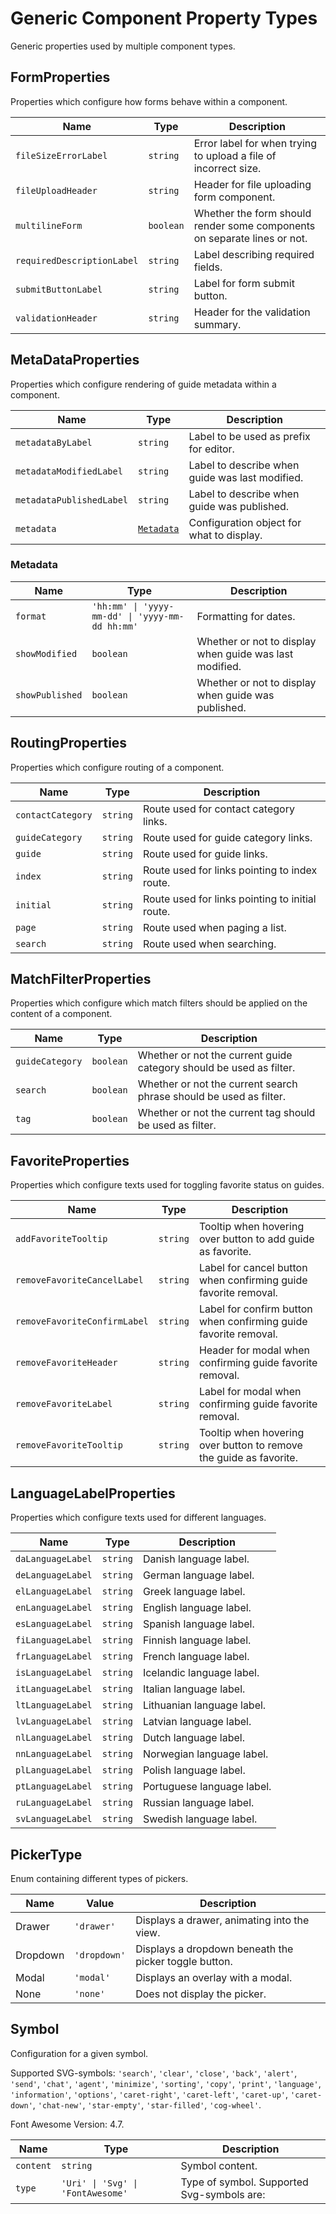 # Generic Component Property Types

Generic properties used by multiple component types.

## FormProperties

Properties which configure how forms behave within a component.

| Name                       | Type      | Description                                                              |
| -------------------------- | --------- | ------------------------------------------------------------------------ |
| `fileSizeErrorLabel`       | `string`  | Error label for when trying to upload a file of incorrect size.          |
| `fileUploadHeader`         | `string`  | Header for file uploading form component.                                |
| `multilineForm`            | `boolean` | Whether the form should render some components on separate lines or not. |
| `requiredDescriptionLabel` | `string`  | Label describing required fields.                                        |
| `submitButtonLabel`        | `string`  | Label for form submit button.                                            |
| `validationHeader`         | `string`  | Header for the validation summary.                                       |

## MetaDataProperties

Properties which configure rendering of guide metadata within a component.

| Name                     | Type                    | Description                                     |
| ------------------------ | ----------------------- | ----------------------------------------------- |
| `metadataByLabel`        | `string`                | Label to be used as prefix for editor.          |
| `metadataModifiedLabel`  | `string`                | Label to describe when guide was last modified. |
| `metadataPublishedLabel` | `string`                | Label to describe when guide was published.     |
| `metadata`               | [`Metadata`](#metadata) | Configuration object for what to display.       |

### Metadata

| Name            | Type                                            | Description                                             |
| --------------- | ----------------------------------------------- | ------------------------------------------------------- |
| `format`        | `'hh:mm' \| 'yyyy-mm-dd' \| 'yyyy-mm-dd hh:mm'` | Formatting for dates.                                   |
| `showModified`  | `boolean`                                       | Whether or not to display when guide was last modified. |
| `showPublished` | `boolean`                                       | Whether or not to display when guide was published.     |

## RoutingProperties

Properties which configure routing of a component.

| Name              | Type     | Description                                     |
| ----------------- | -------- | ----------------------------------------------- |
| `contactCategory` | `string` | Route used for contact category links.          |
| `guideCategory`   | `string` | Route used for guide category links.            |
| `guide`           | `string` | Route used for guide links.                     |
| `index`           | `string` | Route used for links pointing to index route.   |
| `initial`         | `string` | Route used for links pointing to initial route. |
| `page`            | `string` | Route used when paging a list.                  |
| `search`          | `string` | Route used when searching.                      |

## MatchFilterProperties

Properties which configure which match filters should be applied on the content of a component.

| Name            | Type      | Description                                                         |
| --------------- | --------- | ------------------------------------------------------------------- |
| `guideCategory` | `boolean` | Whether or not the current guide category should be used as filter. |
| `search`        | `boolean` | Whether or not the current search phrase should be used as filter.  |
| `tag`           | `boolean` | Whether or not the current tag should be used as filter.            |

## FavoriteProperties

Properties which configure texts used for toggling favorite status on guides.

| Name                         | Type     | Description                                                        |
| ---------------------------- | -------- | ------------------------------------------------------------------ |
| `addFavoriteTooltip`         | `string` | Tooltip when hovering over button to add guide as favorite.        |
| `removeFavoriteCancelLabel`  | `string` | Label for cancel button when confirming guide favorite removal.    |
| `removeFavoriteConfirmLabel` | `string` | Label for confirm button when confirming guide favorite removal.   |
| `removeFavoriteHeader`       | `string` | Header for modal when confirming guide favorite removal.           |
| `removeFavoriteLabel`        | `string` | Label for modal when confirming guide favorite removal.            |
| `removeFavoriteTooltip`      | `string` | Tooltip when hovering over button to remove the guide as favorite. |

## LanguageLabelProperties

Properties which configure texts used for different languages.

| Name              | Type     | Description                |
| ----------------- | -------- | -------------------------- |
| `daLanguageLabel` | `string` | Danish language label.     |
| `deLanguageLabel` | `string` | German language label.     |
| `elLanguageLabel` | `string` | Greek language label.      |
| `enLanguageLabel` | `string` | English language label.    |
| `esLanguageLabel` | `string` | Spanish language label.    |
| `fiLanguageLabel` | `string` | Finnish language label.    |
| `frLanguageLabel` | `string` | French language label.     |
| `isLanguageLabel` | `string` | Icelandic language label.  |
| `itLanguageLabel` | `string` | Italian language label.    |
| `ltLanguageLabel` | `string` | Lithuanian language label. |
| `lvLanguageLabel` | `string` | Latvian language label.    |
| `nlLanguageLabel` | `string` | Dutch language label.      |
| `nnLanguageLabel` | `string` | Norwegian language label.  |
| `plLanguageLabel` | `string` | Polish language label.     |
| `ptLanguageLabel` | `string` | Portuguese language label. |
| `ruLanguageLabel` | `string` | Russian language label.    |
| `svLanguageLabel` | `string` | Swedish language label.    |

## PickerType

Enum containing different types of pickers.

| Name     | Value        | Description                                           |
| -------- | ------------ | ----------------------------------------------------- |
| Drawer   | `'drawer'`   | Displays a drawer, animating into the view.           |
| Dropdown | `'dropdown'` | Displays a dropdown beneath the picker toggle button. |
| Modal    | `'modal'`    | Displays an overlay with a modal.                     |
| None     | `'none'`     | Does not display the picker.                          |

## Symbol

Configuration for a given symbol.

Supported SVG-symbols: `'search'`, `'clear'`, `'close'`, `'back'`, `'alert'`, `'send'`, `'chat'`, `'agent'`, `'minimize'`, `'sorting'`, `'copy'`, `'print'`, `'language'`, `'information'`, `'options'`, `'caret-right'`, `'caret-left'`, `'caret-up'`, `'caret-down'`, `'chat-new'`, `'star-empty'`, `'star-filled'`, `'cog-wheel'`.

Font Awesome Version: 4.7.

| Name      | Type                              | Description                                |
| --------- | --------------------------------- | ------------------------------------------ |
| `content` | `string`                          | Symbol content.                            |
| `type`    | `'Uri' \| 'Svg' \| 'FontAwesome'` | Type of symbol. Supported Svg-symbols are: |
